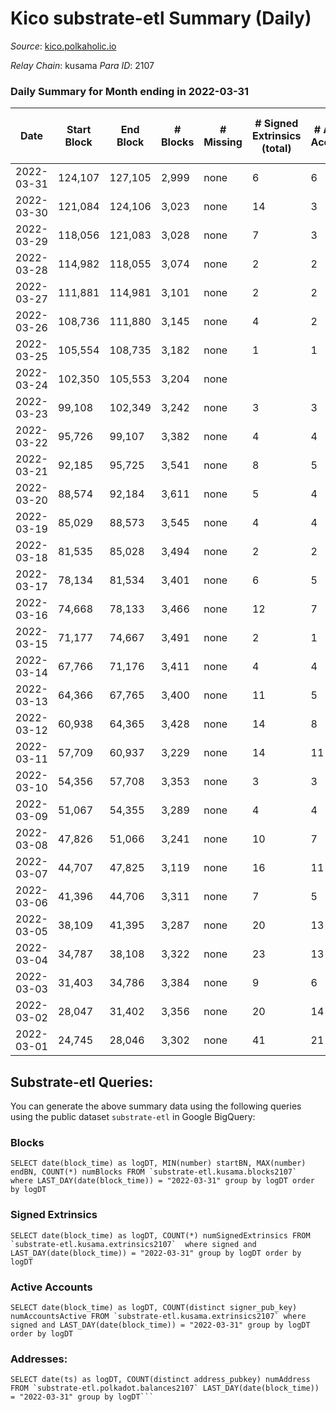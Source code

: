 # Kico substrate-etl Summary (Daily)

_Source_: [kico.polkaholic.io](https://kico.polkaholic.io)

*Relay Chain*: kusama
*Para ID*: 2107



### Daily Summary for Month ending in 2022-03-31


| Date | Start Block | End Block | # Blocks | # Missing | # Signed Extrinsics (total) | # Active Accounts | # Addresses with Balances | # Events | # Transfers | # XCM Transfers In | # XCM Transfers Out |
| ---- | ----------- | --------- | -------- | --------- | --------------------------- | ----------------- | ------------------------- | -------- | ----------- | ------------------ | ------------------- |
| 2022-03-31 | 124,107 | 127,105 | 2,999 | none  | 6 | 6 | 26,256 | 6,021 | 1  |   |   |
| 2022-03-30 | 121,084 | 124,106 | 3,023 | none  | 14 | 3 | 26,256 | 6,118 | 1  |   |   |
| 2022-03-29 | 118,056 | 121,083 | 3,028 | none  | 7 | 3 | 26,255 | 6,086 | 1  |   |   |
| 2022-03-28 | 114,982 | 118,055 | 3,074 | none  | 2 | 2 | 26,255 | 6,160 |   |   |   |
| 2022-03-27 | 111,881 | 114,981 | 3,101 | none  | 2 | 2 | 26,255 | 6,209 |   |   |   |
| 2022-03-26 | 108,736 | 111,880 | 3,145 | none  | 4 | 2 | 26,255 | 6,304 |   |   |   |
| 2022-03-25 | 105,554 | 108,735 | 3,182 | none  | 1 | 1 | 26,255 | 6,373 |   |   |   |
| 2022-03-24 | 102,350 | 105,553 | 3,204 | none  |  |  | 26,255 | 6,410 |   |   |   |
| 2022-03-23 | 99,108 | 102,349 | 3,242 | none  | 3 | 3 | 26,255 | 6,499 | 1  |   |   |
| 2022-03-22 | 95,726 | 99,107 | 3,382 | none  | 4 | 4 | 26,255 | 6,778 |   |   |   |
| 2022-03-21 | 92,185 | 95,725 | 3,541 | none  | 8 | 5 | 26,255 | 7,112 | 2  |   |   |
| 2022-03-20 | 88,574 | 92,184 | 3,611 | none  | 5 | 4 | 26,255 | 7,239 |   |   |   |
| 2022-03-19 | 85,029 | 88,573 | 3,545 | none  | 4 | 4 | 26,255 | 7,110 | 1  |   |   |
| 2022-03-18 | 81,535 | 85,028 | 3,494 | none  | 2 | 2 | 26,254 | 6,996 |   |   |   |
| 2022-03-17 | 78,134 | 81,534 | 3,401 | none  | 6 | 5 | 26,254 | 6,828 | 1  |   |   |
| 2022-03-16 | 74,668 | 78,133 | 3,466 | none  | 12 | 7 | 26,253 | 6,972 | 6  |   |   |
| 2022-03-15 | 71,177 | 74,667 | 3,491 | none  | 2 | 1 | 26,252 | 6,992 |   |   |   |
| 2022-03-14 | 67,766 | 71,176 | 3,411 | none  | 4 | 4 | 26,252 | 6,836 |   |   |   |
| 2022-03-13 | 64,366 | 67,765 | 3,400 | none  | 11 | 5 | 26,252 | 6,847 | 5  |   |   |
| 2022-03-12 | 60,938 | 64,365 | 3,428 | none  | 14 | 8 | 26,248 | 6,908 | 8  |   |   |
| 2022-03-11 | 57,709 | 60,937 | 3,229 | none  | 14 | 11 | 26,244 | 6,502 | 7  |   |   |
| 2022-03-10 | 54,356 | 57,708 | 3,353 | none  | 3 | 3 | 26,243 | 6,721 |   |   |   |
| 2022-03-09 | 51,067 | 54,355 | 3,289 | none  | 4 | 4 | 26,243 | 6,592 |   |   |   |
| 2022-03-08 | 47,826 | 51,066 | 3,241 | none  | 10 | 7 | 26,243 | 6,521 | 3  |   |   |
| 2022-03-07 | 44,707 | 47,825 | 3,119 | none  | 16 | 11 | 26,242 | 6,293 | 7  |   |   |
| 2022-03-06 | 41,396 | 44,706 | 3,311 | none  | 7 | 5 | 26,240 | 6,653 | 2  |   |   |
| 2022-03-05 | 38,109 | 41,395 | 3,287 | none  | 20 | 13 | 26,238 | 6,637 | 12  |   |   |
| 2022-03-04 | 34,787 | 38,108 | 3,322 | none  | 23 | 13 | 26,237 | 6,738 | 14  |   |   |
| 2022-03-03 | 31,403 | 34,786 | 3,384 | none  | 9 | 6 | 26,229 | 6,801 | 7  |   |   |
| 2022-03-02 | 28,047 | 31,402 | 3,356 | none  | 20 | 14 | 26,227 | 6,781 | 10  |   |   |
| 2022-03-01 | 24,745 | 28,046 | 3,302 | none  | 41 | 21 | 26,225 | 6,743 | 34  |   |   |

## Substrate-etl Queries:
You can generate the above summary data using the following queries using the public dataset `substrate-etl` in Google BigQuery:


### Blocks
```
SELECT date(block_time) as logDT, MIN(number) startBN, MAX(number) endBN, COUNT(*) numBlocks FROM `substrate-etl.kusama.blocks2107`  where LAST_DAY(date(block_time)) = "2022-03-31" group by logDT order by logDT
```


### Signed Extrinsics
```
SELECT date(block_time) as logDT, COUNT(*) numSignedExtrinsics FROM `substrate-etl.kusama.extrinsics2107`  where signed and LAST_DAY(date(block_time)) = "2022-03-31" group by logDT order by logDT
```


### Active Accounts
```
SELECT date(block_time) as logDT, COUNT(distinct signer_pub_key) numAccountsActive FROM `substrate-etl.kusama.extrinsics2107` where signed and LAST_DAY(date(block_time)) = "2022-03-31" group by logDT order by logDT
```


### Addresses:
```
SELECT date(ts) as logDT, COUNT(distinct address_pubkey) numAddress FROM `substrate-etl.polkadot.balances2107` LAST_DAY(date(block_time)) = "2022-03-31" group by logDT```

